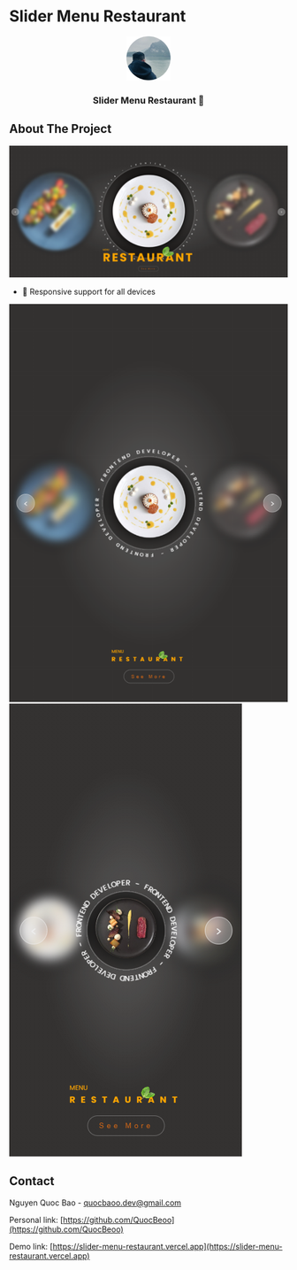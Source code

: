 # Slider Menu Restaurant

<!-- PROJECT LOGO -->
<div align="center">
  <a href="https://slider-menu-restaurant.vercel.app">
    <img src="public/app_logo.svg" alt="Logo" width="80" height="80">
  </a>

  <h3 align="center">Slider Menu Restaurant 🍿</h3>
</div>

<!-- ABOUT THE PROJECT -->
## About The Project

[![Product Name Screen Shot][my-page-screenshot]](https://slider-menu-restaurant.vercel.app)

* 📱 Responsive support for all devices
  
[![Page Record Screen Shot][resp-tablet-screenshot]](https://slider-menu-restaurant.vercel.app)
[![Page Home Screen Shot][resp-ip-screenshot]](https://slider-menu-restaurant.vercel.app)


<!-- CONTACT -->
## Contact

Nguyen Quoc Bao - quocbaoo.dev@gmail.com

Personal link: [https://github.com/QuocBeoo](https://github.com/QuocBeoo)

Demo link: [https://slider-menu-restaurant.vercel.app](https://slider-menu-restaurant.vercel.app)


<!-- MARKDOWN LINKS & IMAGES -->
[my-page-screenshot]: public/screenshot/my_page.png
[resp-tablet-screenshot]: public/screenshot/resp_tablet.png
[resp-ip-screenshot]: public/screenshot/resp_ip.png
